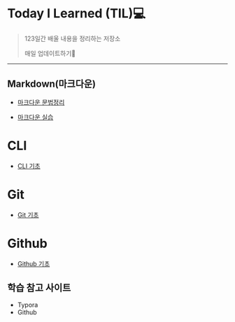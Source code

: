# Today I Learned (TIL)💻

> 123일간 배울 내용을 정리하는 저장소
>
> 매일 업데이트하기🙏

___



## Markdown(마크다운)

- [마크다운 문법정리](./markdown/마크다운_문법정리.md)

- [마크다운 실습](./markdown/Markdown_실습.md)





# CLI

- [CLI 기초](./CLI/CLI.md)





# Git

- [Git 기초](./git/git.md)

  



# Github

- [Github 기초](./github/github.md)







## 학습 참고 사이트



- Typora
- Github